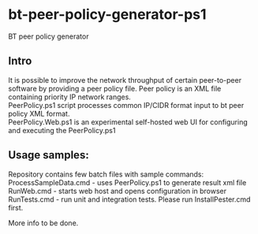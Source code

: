 # bt-peer-policy-generator-ps1
BT peer policy generator
## Intro
It is possible to improve the network throughput of certain peer-to-peer software by providing a peer policy file. Peer policy is an XML file containing priority IP network ranges.\
PeerPolicy.ps1 script processes common IP/CIDR format input to bt peer policy XML format.\
PeerPolicy.Web.ps1 is an experimental self-hosted web UI for configuring and executing the PeerPolicy.ps1

## Usage samples:
Repository contains few batch files with sample commands:\
ProcessSampleData.cmd - uses PeerPolicy.ps1 to generate result xml file\
RunWeb.cmd - starts web host and opens configuration in browser\
RunTests.cmd - run unit and integration tests. Please run InstallPester.cmd first.

More info to be done.
